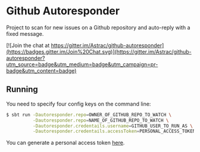 # Github Autoresponder

Project to scan for new issues on a Github repository and auto-reply with a fixed message.

[![Join the chat at https://gitter.im/Astrac/github-autoresponder](https://badges.gitter.im/Join%20Chat.svg)](https://gitter.im/Astrac/github-autoresponder?utm_source=badge&utm_medium=badge&utm_campaign=pr-badge&utm_content=badge)

## Running

You need to specify four config keys on the command line:

~~~ bash
$ sbt run -Dautoresponder.repo=OWNER_OF_GITHUB_REPO_TO_WATCH \
          -Dautoresponder.repo=NAME_OF_GITHUB_REPO_TO_WATCH \
          -Dautoresponder.credentails.username=GITHUB_USER_TO_RUN_AS \
          -Dautoresponder.credentails.accessToken=PERSONAL_ACCESS_TOKEN_TO_AUTH_WITH
~~~

You can generate a personal access token [here](https://github.com/settings/tokens).
